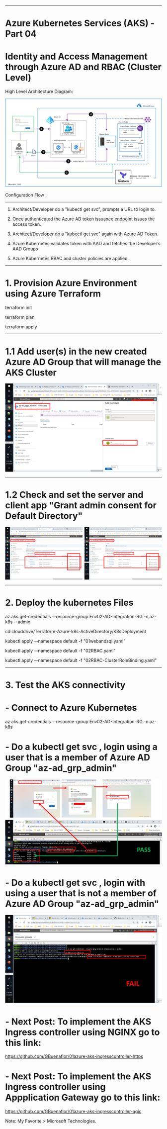 ----------------------------------------------------------
# Azure Kubernetes Services (AKS) - Part 04
# Identity and Access Management through Azure AD and RBAC (Cluster Level)


High Level Architecture Diagram:


![Image description](https://github.com/GBuenaflor/01azure-aks-azure-ad-integration/blob/master/Images/GB-AKS-AzureAD01.png)


Configuration Flow :

------------------------------------------------------------------------------

1. Architect/Developer do a "kubectl get svc", prompts a URL to login to.

2. Once authenticated the Azure AD token issuance endpoint issues the access token.

3. Architect/Developer do a "kubectl get svc" again  with Azure AD Token.

4. Azure Kubernetes validates token with AAD and fetches the Developer’s AAD Groups

5. Azure Kubernetes RBAC and cluster policies are applied.


------------------------------------------------------------------------------
# 1. Provision Azure Environment using Azure Terraform

 
 
terraform init

terraform plan

terraform apply



------------------------------------------------------------------------------
# 1.1 Add user(s) in the new created Azure AD Group that will manage the AKS Cluster

![Image description](https://github.com/GBuenaflor/01azure-aks-azure-ad-integration/blob/master/Images/GB-AKS-AzureAD02.png)



------------------------------------------------------------------------------
# 1.2 Check and set the server and client app "Grant admin consent for Default Directory"



![Image description](https://github.com/GBuenaflor/01azure-aks-azure-ad-integration/blob/master/Images/GB-AKS-AzureAD03.png)

 

------------------------------------------------------------------------------
# 2. Deploy the kubernetes Files


az aks get-credentials --resource-group Env02-AD-Integration-RG -n az-k8s --admin 

cd clouddrive/Terraform-Azure-k8s-ActiveDirectory/K8sDeployment


kubectl apply --namespace default -f "01webandsql.yaml"
		
kubectl apply --namespace default -f "02RBAC.yaml"

kubectl apply --namespace default -f "02RBAC-ClusterRoleBinding.yaml"
  
   
  
------------------------------------------------------------------------------
# 3. Test the AKS connectivity

 
#  - Connect to Azure Kubernetes

az aks get-credentials --resource-group Env02-AD-Integration-RG -n az-k8s

 
 
#  -  Do a kubectl get svc , login using a user that is a member of Azure AD Group "az-ad_grp_admin"


![Image description](https://github.com/GBuenaflor/01azure-aks-azure-ad-integration/blob/master/Images/GB-AKS-AzureAD04.png)



 
#  -  Do a kubectl get svc , login with using a user that is not a member of Azure AD Group "az-ad_grp_admin"


![Image description](https://github.com/GBuenaflor/01azure-aks-azure-ad-integration/blob/master/Images/GB-AKS-AzureAD05.png)




#  -  Next Post: To implement the AKS Ingress controller using NGINX  go to this link:


https://github.com/GBuenaflor/01azure-aks-ingresscontroller-https




#  -  Next Post: To implement the AKS Ingress controller using Appplication Gateway go to this link:


https://github.com/GBuenaflor/01azure-aks-ingresscontroller-agic







Note: My Favorite > Microsoft Technologies.


